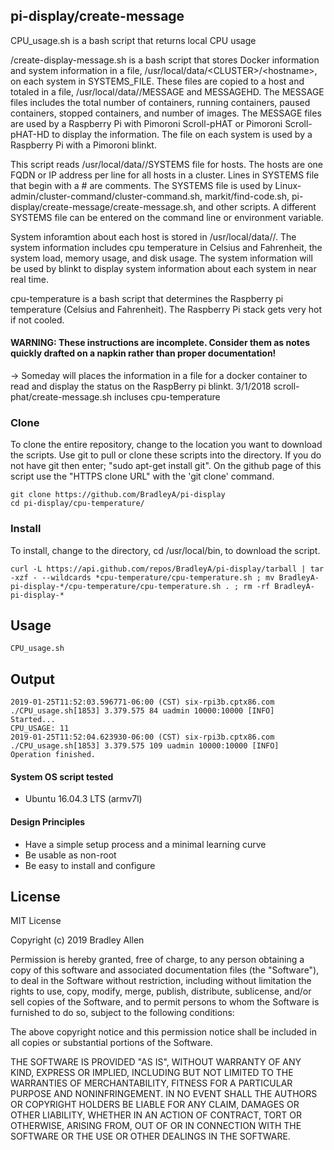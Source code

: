 ## pi-display/create-message

CPU_usage.sh is a bash script that returns local CPU usage

/create-display-message.sh is a bash script that stores Docker information and system information in a file, /usr/local/data/\<CLUSTER\>/\<hostname\>, on each system in SYSTEMS_FILE.  These <hostname> files are copied to a host and totaled in a file,
/usr/local/data/<CLUSTER>/MESSAGE and MESSAGEHD.  The MESSAGE files includes the total number of containers, running containers, paused containers, stopped containers, and number of images.  The MESSAGE files are used by a Raspberry Pi with Pimoroni Scroll-pHAT or Pimoroni Scroll-pHAT-HD to display the information.  The <hostname> file on each system is used by a Raspberry Pi with a Pimoroni blinkt.

This script reads /usr/local/data/<CLUSTER>/SYSTEMS file for hosts.
The hosts are one FQDN or IP address per line for all hosts in a cluster.
Lines in SYSTEMS file that begin with a # are comments.  The SYSTEMS file is
used by Linux-admin/cluster-command/cluster-command.sh, markit/find-code.sh,
pi-display/create-message/create-message.sh, and other scripts.  A different
SYSTEMS file can be entered on the command line or environment variable.

System inforamtion about each host is stored in
/usr/local/data/<CLUSTER>/<hostname>.  The system information includes
cpu temperature in Celsius and Fahrenheit, the system load, memory usage, and
disk usage.  The system information will be used by blinkt to display system
information about each system in near real time.



cpu-temperature is a bash script that determines the Raspberry pi  temperature (Celsius and Fahrenheit).  The Raspberry Pi stack gets very hot if not cooled. 

#### WARNING: These instructions are incomplete. Consider them as notes quickly drafted on a napkin rather than proper documentation!
-> Someday will places the information in a file for a docker container to read and display the status on the RaspBerry pi blinkt.
3/1/2018 scroll-phat/create-message.sh incluses cpu-temperature

### Clone
To clone the entire repository, change to the location you want to download the scripts. Use git to pull or clone these scripts into the directory. If you do not have git then enter; "sudo apt-get install git". On the github page of this script use the "HTTPS clone URL" with the 'git clone' command.

    git clone https://github.com/BradleyA/pi-display
    cd pi-display/cpu-temperature/

### Install
To install, change to the directory, cd /usr/local/bin, to download the script.

    curl -L https://api.github.com/repos/BradleyA/pi-display/tarball | tar -xzf - --wildcards *cpu-temperature/cpu-temperature.sh ; mv BradleyA-pi-display-*/cpu-temperature/cpu-temperature.sh . ; rm -rf BradleyA-pi-display-*

## Usage

    CPU_usage.sh

## Output

    2019-01-25T11:52:03.596771-06:00 (CST) six-rpi3b.cptx86.com ./CPU_usage.sh[1853] 3.379.575 84 uadmin 10000:10000 [INFO]          Started...
    CPU_USAGE: 11
    2019-01-25T11:52:04.623930-06:00 (CST) six-rpi3b.cptx86.com ./CPU_usage.sh[1853] 3.379.575 109 uadmin 10000:10000 [INFO]  Operation finished.

#### System OS script tested
 * Ubuntu 16.04.3 LTS (armv7l)

#### Design Principles
 * Have a simple setup process and a minimal learning curve
 * Be usable as non-root
 * Be easy to install and configure

## License
MIT License

Copyright (c) 2019  Bradley Allen

Permission is hereby granted, free of charge, to any person obtaining a copy of this software and associated documentation files (the "Software"), to deal in the Software without restriction, including without limitation the rights to use, copy, modify, merge, publish, distribute, sublicense, and/or sell copies of the Software, and to permit persons to whom the Software is furnished to do so, subject to the following conditions:

The above copyright notice and this permission notice shall be included in all copies or substantial portions of the Software.

THE SOFTWARE IS PROVIDED "AS IS", WITHOUT WARRANTY OF ANY KIND, EXPRESS OR IMPLIED, INCLUDING BUT NOT LIMITED TO THE WARRANTIES OF MERCHANTABILITY, FITNESS FOR A PARTICULAR PURPOSE AND NONINFRINGEMENT. IN NO EVENT SHALL THE AUTHORS OR COPYRIGHT HOLDERS BE LIABLE FOR ANY CLAIM, DAMAGES OR OTHER LIABILITY, WHETHER IN AN ACTION OF CONTRACT, TORT OR OTHERWISE, ARISING FROM, OUT OF OR IN CONNECTION WITH THE SOFTWARE OR THE USE OR OTHER DEALINGS IN THE SOFTWARE.

